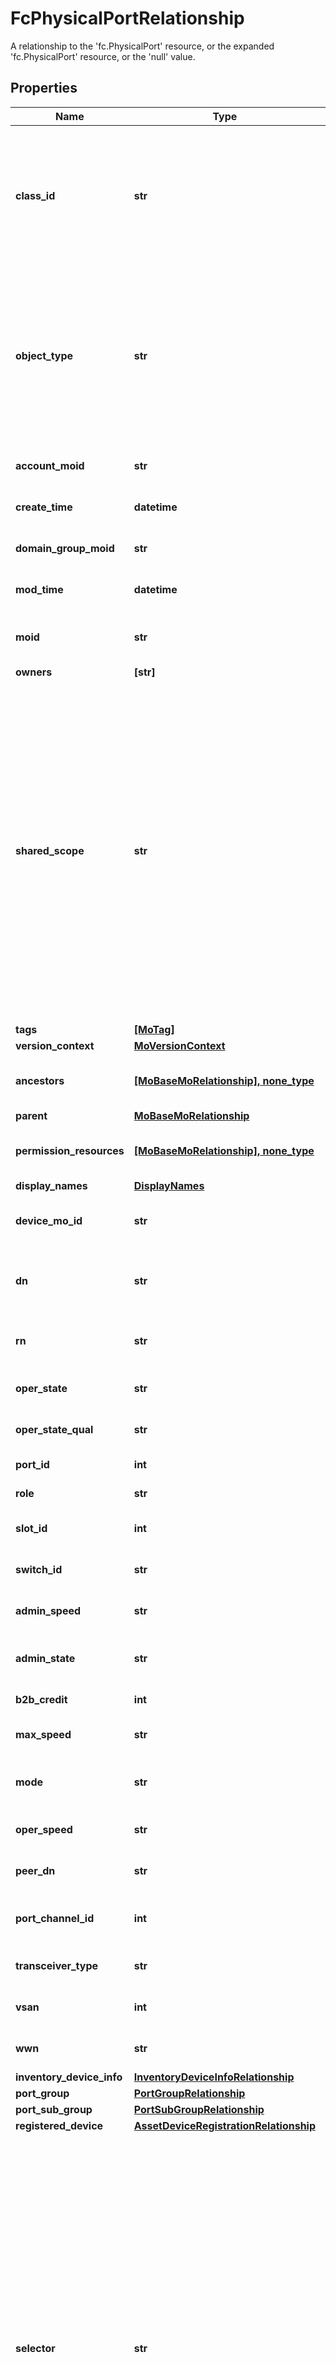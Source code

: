 # FcPhysicalPortRelationship

A relationship to the 'fc.PhysicalPort' resource, or the expanded 'fc.PhysicalPort' resource, or the 'null' value.
## Properties
Name | Type | Description | Notes
------------ | ------------- | ------------- | -------------
**class_id** | **str** | The concrete type of this complex type. Its value must be the same as the &#39;objectType&#39; property. The OpenAPI document references this property as a discriminator value. | [readonly] 
**object_type** | **str** | The fully-qualified type of this managed object, i.e. the class name. This property is optional. The ObjectType is implied from the URL path. If specified, the value of objectType must match the class name specified in the URL path. | [readonly] defaults to nulltype.Null
**account_moid** | **str** | The Account ID for this managed object. | [optional] [readonly] 
**create_time** | **datetime** | The time when this managed object was created. | [optional] [readonly] 
**domain_group_moid** | **str** | The DomainGroup ID for this managed object. | [optional] [readonly] 
**mod_time** | **datetime** | The time when this managed object was last modified. | [optional] [readonly] 
**moid** | **str** | The unique identifier of this Managed Object instance. | [optional] 
**owners** | **[str]** |  | [optional] 
**shared_scope** | **str** | Intersight provides pre-built workflows, tasks and policies to end users through global catalogs. Objects that are made available through global catalogs are said to have a &#39;shared&#39; ownership. Shared objects are either made globally available to all end users or restricted to end users based on their license entitlement. Users can use this property to differentiate the scope (global or a specific license tier) to which a shared MO belongs. | [optional] [readonly] 
**tags** | [**[MoTag]**](MoTag.md) |  | [optional] 
**version_context** | [**MoVersionContext**](MoVersionContext.md) |  | [optional] 
**ancestors** | [**[MoBaseMoRelationship], none_type**](MoBaseMoRelationship.md) | An array of relationships to moBaseMo resources. | [optional] [readonly] 
**parent** | [**MoBaseMoRelationship**](MoBaseMoRelationship.md) |  | [optional] 
**permission_resources** | [**[MoBaseMoRelationship], none_type**](MoBaseMoRelationship.md) | An array of relationships to moBaseMo resources. | [optional] [readonly] 
**display_names** | [**DisplayNames**](DisplayNames.md) |  | [optional] 
**device_mo_id** | **str** | The database identifier of the registered device of an object. | [optional] [readonly] 
**dn** | **str** | The Distinguished Name unambiguously identifies an object in the system. | [optional] [readonly] 
**rn** | **str** | The Relative Name uniquely identifies an object within a given context. | [optional] [readonly] 
**oper_state** | **str** | Operational state of this port (enabled/disabled). | [optional] [readonly] 
**oper_state_qual** | **str** | Reason for this port&#39;s Operational state. | [optional] [readonly] 
**port_id** | **int** | Switch physical port identifier. | [optional] [readonly] 
**role** | **str** | The role assigned to this port. | [optional] [readonly] 
**slot_id** | **int** | Switch expansion slot module identifier. | [optional] [readonly] 
**switch_id** | **str** | Switch Identifier that is local to a cluster. | [optional] [readonly] 
**admin_speed** | **str** | Administrator configured Speed applied on the port. | [optional] [readonly] 
**admin_state** | **str** | Administratively configured state (enabled/disabled) for this port. | [optional] [readonly] 
**b2b_credit** | **int** | Buffer to Buffer credits of FC port. | [optional] [readonly] 
**max_speed** | **str** | Maximum Speed with which the port operates. | [optional] [readonly] 
**mode** | **str** | Mode information N_proxy, F or E associated to the Fibre Channel port. | [optional] [readonly] 
**oper_speed** | **str** | Operational Speed with which the port operates. | [optional] [readonly] 
**peer_dn** | **str** | PeerDn for fibre channel physical port. | [optional] [readonly] 
**port_channel_id** | **int** | Port channel id of FC port channel created on FI switch. | [optional] [readonly] 
**transceiver_type** | **str** | Transceiver type of a Fibre Channel port. | [optional] [readonly] 
**vsan** | **int** | Virtual San that is associated to the port. | [optional] [readonly] 
**wwn** | **str** | World Wide Name of a Fibre Channel port. | [optional] [readonly] 
**inventory_device_info** | [**InventoryDeviceInfoRelationship**](InventoryDeviceInfoRelationship.md) |  | [optional] 
**port_group** | [**PortGroupRelationship**](PortGroupRelationship.md) |  | [optional] 
**port_sub_group** | [**PortSubGroupRelationship**](PortSubGroupRelationship.md) |  | [optional] 
**registered_device** | [**AssetDeviceRegistrationRelationship**](AssetDeviceRegistrationRelationship.md) |  | [optional] 
**selector** | **str** | An OData $filter expression which describes the REST resource to be referenced. This field may be set instead of &#39;moid&#39; by clients. 1. If &#39;moid&#39; is set this field is ignored. 1. If &#39;selector&#39; is set and &#39;moid&#39; is empty/absent from the request, Intersight determines the Moid of the resource matching the filter expression and populates it in the MoRef that is part of the object instance being inserted/updated to fulfill the REST request. An error is returned if the filter matches zero or more than one REST resource. An example filter string is: Serial eq &#39;3AA8B7T11&#39;. | [optional] [readonly] 
**link** | **str** | A URL to an instance of the &#39;mo.MoRef&#39; class. | [optional] 
**any string name** | **bool, date, datetime, dict, float, int, list, str, none_type** | any string name can be used but the value must be the correct type | [optional]

[[Back to Model list]](../README.md#documentation-for-models) [[Back to API list]](../README.md#documentation-for-api-endpoints) [[Back to README]](../README.md)


